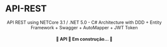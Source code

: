 # API-REST
<p align="center">API REST using NETCore 3.1 / .NET 5.0 - C# Architecture with DDD + Entity Framework + Swagger + AutoMapper + JWT Token</p>
<h4 align="center"> 
	🚧 API 🚀 Em construção...  🚧
</h4>

